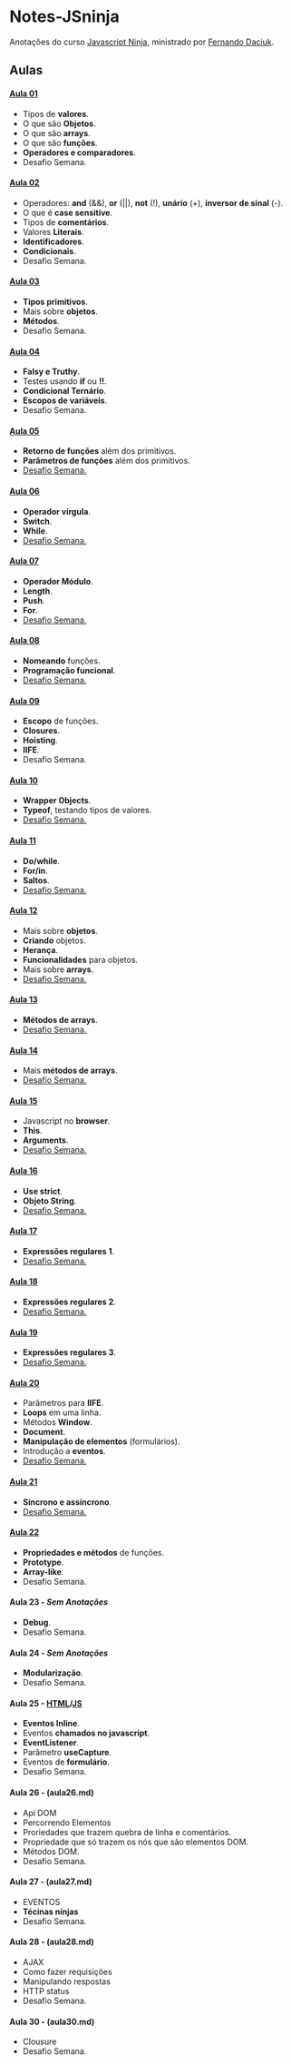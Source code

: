 # Notes-JSninja
Anotações do curso [Javascript Ninja](http://blog.da2k.com.br/curso-javascript-ninja/), ministrado por [Fernando Daciuk](https://github.com/fdaciuk).

## Aulas
#### [Aula 01](01.md)
  * Tipos de __valores__.
  * O que são __Objetos__.
  * O que são __arrays__.
  * O que são __funções__.
  * __Operadores e comparadores__.
  * Desafio Semana.

#### [Aula 02](02.md)
  * Operadores: __and__ (&&), __or__ (||), __not__ (!), __unário__ (+), __inversor de sinal__ (-).
  * O que é __case sensitive__.
  * Tipos de __comentários__.
  * Valores __Literais__.
  * __Identificadores__.
  * __Condicionais__.
  * Desafio Semana.

#### [Aula 03](03.md)
  * __Tipos primitivos__.
  * Mais sobre __objetos__.
  * __Métodos__.
  * Desafio Semana.

#### [Aula 04](.md)
  * __Falsy e Truthy__.
  * Testes usando __if__ ou __!!__.
  * __Condicional Ternário__.
  * __Escopos de variáveis__.
  * Desafio Semana.

#### [Aula 05](05.md)
  * __Retorno de funções__ além dos primitivos.
  * __Parâmetros de funções__ além dos primitivos.
  *  [Desafio Semana.](challenge-05.js)

#### [Aula 06](06.md)
  * __Operador vírgula__.
  * __Switch__.
  * __While__.
  * [Desafio Semana.](challenge-06.js)

#### [Aula 07](07.md)
  * __Operador Módulo__.
  * __Length__.
  * __Push__.
  * __For__.
  * [Desafio Semana.](files/challenge-07.js)

#### [Aula 08](08.md)
  * __Nomeando__ funções.
  * __Programação funcional__.
  * [Desafio Semana.](challenge-08.js)

#### [Aula 09](09.md)
  * __Escopo__ de funções.
  * __Closures__.
  * __Hoisting__.
  * __IIFE__.
  * Desafio Semana.

#### [Aula 10](10.md)
  * __Wrapper Objects__.
  * __Typeof__, testando tipos de valores.
  * [Desafio Semana.](challenge-10.js)

#### [Aula 11](11.md)
  * __Do/while__.
  * __For/in__.
  * __Saltos__.
  * [Desafio Semana.](challenge-11.js)

#### [Aula 12](12.md)
  * Mais sobre __objetos__.
  * __Criando__ objetos.
  * __Herança__.
  * __Funcionalidades__ para objetos.
  * Mais sobre __arrays__.
  * [Desafio Semana.](challenge-12.js)

#### [Aula 13](13.md)
  * __Métodos de arrays__.
  * [Desafio Semana.](challenge-13.js)

#### [Aula 14](14.md)
  * Mais __métodos de arrays__.
  * [Desafio Semana.](challenge-14.js)

#### [Aula 15](15.md)
  * Javascript no __browser__.
  * __This__.
  * __Arguments__.
  * [Desafio Semana.](challenge-15.js)

#### [Aula 16](16.md)
  * __Use strict__.
  * __Objeto String__.
  * [Desafio Semana.](challenge-16.js)

#### [Aula 17](17.md)
  * __Expressões regulares 1__.
  * [Desafio Semana.](challenge-17.js)

#### [Aula 18](18.md)
 * __Expressões regulares 2__.
 * [Desafio Semana.](challenge-18.js)

#### [Aula 19](19.md)
 * __Expressões regulares 3__.
 * [Desafio Semana.](challenge-19.js)

#### [Aula 20](20.md)
 * Parâmetros para __IIFE__.
 * __Loops__ em uma linha.
 * Métodos __Window__.
 * __Document__.
 * __Manipulação de elementos__ (formulários).
 * Introdução a __eventos__.
 * [Desafio Semana.](challenge-20.js)

#### [Aula 21](21.md)
  * __Síncrono e assíncrono__.
  * [Desafio Semana.](challenge-21.js)

#### [Aula 22](22.md)
  * __Propriedades e métodos__ de funções.
  * __Prototype__.
  * __Array-like__.
  * Desafio Semana.

#### Aula 23 - *Sem Anotações*
  * __Debug__.
  * Desafio Semana.

#### Aula 24 - *Sem Anotações*
  * __Modularização__.
  * Desafio Semana.

#### Aula 25 - [HTML](aula25.html)/[JS](aula25.md)
  * __Eventos Inline__.
  * Eventos __chamados no javascript__.
  * __EventListener__.
  * Parâmetro __useCapture__.
  * Eventos de __formulário__.
  * Desafio Semana.

#### Aula 26 - (aula26.md)
  * Api DOM
  * Percorrendo Elementos
  * Proriedades que trazem quebra de linha e comentários.
  * Propriedade que só trazem os nós que são elementos DOM.
  * Métodos DOM.
  * Desafio Semana.

#### Aula 27 - (aula27.md)
  * EVENTOS
  * __Técinas ninjas__
  * Desafio Semana.

#### Aula 28 - (aula28.md)
  * AJAX
  * Como fazer requisições
  * Manipulando respostas
  * HTTP status
  * Desafio Semana.

#### Aula 30 - (aula30.md)
  * Clousure
  * Desafio Semana.

